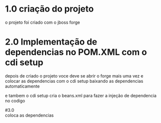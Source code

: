 # 1.0 criação do projeto 
 o projeto foi criado com o jboss forge 
 
# 2.0 Implementação de dependencias no POM.XML com o cdi setup 
depois de criado o projeto voce deve se abrir o forge mais uma vez e colocar as dependencias com o cdi setup baixando as dependencias automaticamente  

e tambem o cdi setup cria o beans.xml  para fazer a injeção de dependencia no codigo
 

#3.0  
coloca as dependencias 